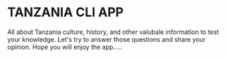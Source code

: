 # TANZANIA CLI APP
  All about Tanzania culture, history, and other valubale information to test your knowledge. Let's try to answer those questions and share your opinion. Hope you will enjoy the app.....